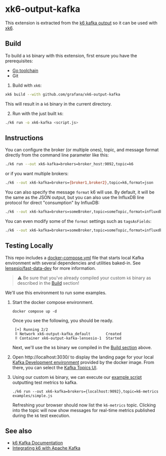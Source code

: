 # xk6-output-kafka

This extension is extracted from the [k6 kafka output](https://github.com/grafana/k6/pull/2081) so it can be used with [xk6](https://github.com/grafana/xk6).

## Build

To build a `k6` binary with this extension, first ensure you have the prerequisites:

- [Go toolchain](https://go101.org/article/go-toolchain.html)
- Git

1. Build with `xk6`:

```bash
xk6 build --with github.com/grafana/xk6-output-kafka
```

This will result in a `k6` binary in the current directory.

2. Run with the just built `k6`:

```bash
./k6 run -o xk6-kafka <script.js>
```

## Instructions

You can configure the broker (or multiple ones), topic, and message format directly from the command line parameter like this:

```bash
./k6 run --out xk6-kafka=brokers=broker_host:9092,topic=k6
```

or if you want multiple brokers:

```bash
./k6 --out xk6-kafka=brokers={broker1,broker2},topic=k6,format=json
```

You can also specify the message `format` k6 will use. By default, it will be the same as the JSON output, but you can also use the InfluxDB line protocol for direct "consumption" by InfluxDB:

```bash
./k6 --out xk6-kafka=brokers=someBroker,topic=someTopic,format=influxdb
```

You can even modify some of the `format` settings such as `tagsAsFields`:

```bash
./k6 --out xk6-kafka=brokers=someBroker,topic=someTopic,format=influxdb,influxdb.tagsAsFields={url,myCustomTag}
```

## Testing Locally
This repo includes a [docker-compose.yml](docker-compose.yml) file that starts local Kafka environment with several dependencies and utilities baked-in.
See [lensesio/fast-data-dev](https://github.com/lensesio/fast-data-dev) for more information.

> :warning: Be sure that you've already compiled your custom `k6` binary as described in the [Build](#build) section! 

We'll use this environment to run some examples.

1. Start the docker compose environment.

   ```shell
   docker compose up -d
   ```
   Once you see the following, you should be ready.
   ```shell
    [+] Running 2/2
    ⠿ Network xk6-output-kafka_default       Created
    ⠿ Container xk6-output-kafka-lensesio-1  Started
   ```
   Next, we'll use the `k6` binary we compiled in the [Build section](#build) above.

1. Open http://localhost:3030/ to display the landing page for your local [Kafka Development environment](http://localhost:3030/) provided by the docker image.
   From there, you can select the [Kafka Topics UI](http://localhost:3030/kafka-topics-ui/).

1. Using our custom `k6` binary, we can execute our [example script](examples/simple.js) outputting test metrics to kafka.
   ```shell
   ./k6 run --out xk6-kafka=brokers={localhost:9092},topic=k6-metrics examples/simple.js
   ``` 
   Refreshing your browser should now list the `k6-metrics` topic. 
   Clicking into the topic will now show messages for real-time metrics published during the `k6` test execution.

## See also

- [k6 Kafka Documentation](https://k6.io/docs/results-output/real-time/apache-kafka/)
- [Integrating k6 with Apache Kafka](https://k6.io/blog/integrating-k6-with-apache-kafka)
